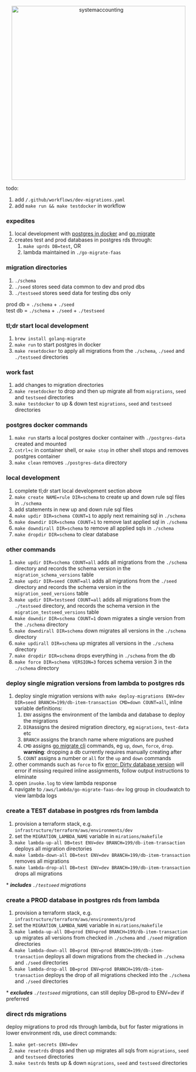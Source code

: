 <p align="center">
  <img width="475" alt="systemaccounting" src="https://user-images.githubusercontent.com/12200465/37568924-06f05d08-2a99-11e8-8891-60f373b33421.png">
</p>

todo:
1. add `/.github/workflows/dev-migrations.yaml`
1. add `make run && make testdocker` in workflow

### expedites
1. local development with [postgres in docker](https://hub.docker.com/r/bitnami/postgresql) and [go migrate](https://github.com/golang-migrate/migrate)
1. creates test and prod databases in postgres rds through:
    1. `make uprds DB=test`, OR
    1. lambda maintained in `./go-migrate-faas`

### migration directories
1. `./schema`
1. `./seed` stores seed data common to dev and prod dbs
1. `./testseed` stores seed data for testing dbs only

prod db = `./schema` + `./seed`  
test db = `./schema` + `./seed` + `./testseed`  

### tl;dr start local development
1. `brew install golang-migrate`
1. `make run` to start postgres in docker
1. `make resetdocker` to apply all migrations from the `./schema`, `./seed` and `./testseed` directories

### work fast
1. add changes to migration directories
1. `make resetdocker` to drop and then up migrate all from `migrations`, `seed` and `testseed` directories
1. `make testdocker` to up & down test `migrations`, `seed` and `testseed` directories

### postgres docker commands
1. `make run` starts a local postgres docker container with `./postgres-data` created and mounted
1. `cntrl+c` in container shell, or `make stop` in other shell stops and removes postgres container
1. `make clean` removes `./postgres-data` directory

### local development
1. complete tl;dr start local development section above
1. `make create NAME=rule DIR=schema` to create up and down rule sql files in `./schema`
1. add statements in new up and down rule sql files
1. `make updir DIR=schema COUNT=1` to apply next remaining sql in `./schema`
1. `make downdir DIR=schema COUNT=1` to remove last applied sql in `./schema`
1. `make downdirall DIR=schema` to remove all applied sqls in `./schema`
1. `make dropdir DIR=schema` to clear database

### other commands
1. `make updir DIR=schema COUNT=all` adds all migrations from the `./schema` directory and records the schema version in the `migration_schema_versions` table
1. `make updir DIR=seed COUNT=all` adds all migrations from the `./seed` directory and records the schema version in the `migration_seed_versions` table
1. `make updir DIR=testseed COUNT=all` adds all migrations from the `./testseed` directory, and records the schema version in the `migration_testseed_versions` table
1. `make downdir DIR=schema COUNT=1` down migrates a single version from the `./schema` directory
1. `make downdirall DIR=schema` down migrates all versions in the `./schema` directory
1. `make updirall DIR=schema` up migrates all versions in the `./schema` directory
1. `make dropdir DIR=schema` drops everything in `./schema` from the db
1. `make force DIR=schema VERSION=3` forces schema version 3 in the `./schema` directory

### deploy single migration versions from lambda to postgres rds
1. deploy single migration versions with `make deploy-migrations ENV=dev DIR=seed BRANCH=199/db-item-transaction CMD=down COUNT=all`, inline variable definitions:
    1. `ENV` assigns the environment of the lambda and database to deploy the migrations
    1. `DIR`assigns the desired migration directory, eg `migrations`, `test-data` etc
    1. `BRANCH` assigns the branch name where migrations are pushed
    1. `CMD` assigns [go migrate cli](https://github.com/golang-migrate/migrate/tree/master/cmd/migrate#usage) commands, eg `up`, `down`, `force`, `drop`. **warning**: dropping a db currently requires manually creating after
    1. `COUNT` assigns a number or `all` for the `up` and `down` commands
1. other commands such as `force` to fix [error: Dirty database version](https://github.com/golang-migrate/migrate/issues/282#issuecomment-530743258) will error if missing required inline assignments, follow output instructions to eliminate
1. open `invoke.log` to view lambda response
1. navigate to `/aws/lambda/go-migrate-faas-dev` log group in cloudwatch to view lambda logs

### create a TEST database in postgres rds from lambda
1. provision a terraform stack, e.g. `infrastructure/terraform/aws/environments/dev`
1. set the `MIGRATION_LAMBDA_NAME` variable in `mirations/makefile`
1. `make lambda-up-all DB=test ENV=dev BRANCH=199/db-item-transaction` deploys all migration directories
1. `make lambda-down-all DB=test ENV=dev BRANCH=199/db-item-transaction` removes all migrations
1. `make lambda-drop-all DB=test ENV=dev BRANCH=199/db-item-transaction` drops all migrations

\* ***includes** `./testseed` migrations*

### create a PROD database in postgres rds from lambda
1. provision a terraform stack, e.g. `infrastructure/terraform/aws/environments/prod`
1. set the `MIGRATION_LAMBDA_NAME` variable in `mirations/makefile`
1. `make lambda-up-all DB=prod ENV=prod BRANCH=199/db-item-transaction` up migrates all versions from checked in `./schema` and `./seed` migration directories
1. `make lambda-down-all DB=prod ENV=prod BRANCH=199/db-item-transaction` deploys all down migrations from the checked in `./schema` and `./seed` directories
1. `make lambda-drop-all DB=prod ENV=prod BRANCH=199/db-item-transaction` deploys the drop of all migrations checked into the `./schema` and `./seed` directories

\* ***excludes** `./testseed` migrations*, can still deploy DB=prod to ENV=dev if preferred

### direct rds migrations
deploy migrations to prod rds through lambda, but for faster migrations in lower environment rds, use direct commands:
1. `make get-secrets ENV=dev`
1. `make resetrds` drops and then up migrates all sqls from `migrations`, `seed` and `testseed` directories
1. `make testrds` tests up & down `migrations`, `seed` and `testseed` directories